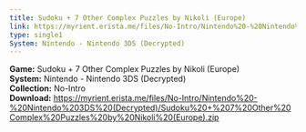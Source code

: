 ```yaml
---
title: Sudoku + 7 Other Complex Puzzles by Nikoli (Europe)
link: https://myrient.erista.me/files/No-Intro/Nintendo%20-%20Nintendo%203DS%20(Decrypted)/Sudoku%20+%207%20Other%20Complex%20Puzzles%20by%20Nikoli%20(Europe).zip
type: single1
System: Nintendo - Nintendo 3DS (Decrypted)
---
```

<b>Game:</b> Sudoku + 7 Other Complex Puzzles by Nikoli (Europe)<br>
<b>System:</b> Nintendo - Nintendo 3DS (Decrypted)<br>
<b>Collection:</b> No-Intro<br>
<b>Download:</b> https://myrient.erista.me/files/No-Intro/Nintendo%20-%20Nintendo%203DS%20(Decrypted)/Sudoku%20+%207%20Other%20Complex%20Puzzles%20by%20Nikoli%20(Europe).zip